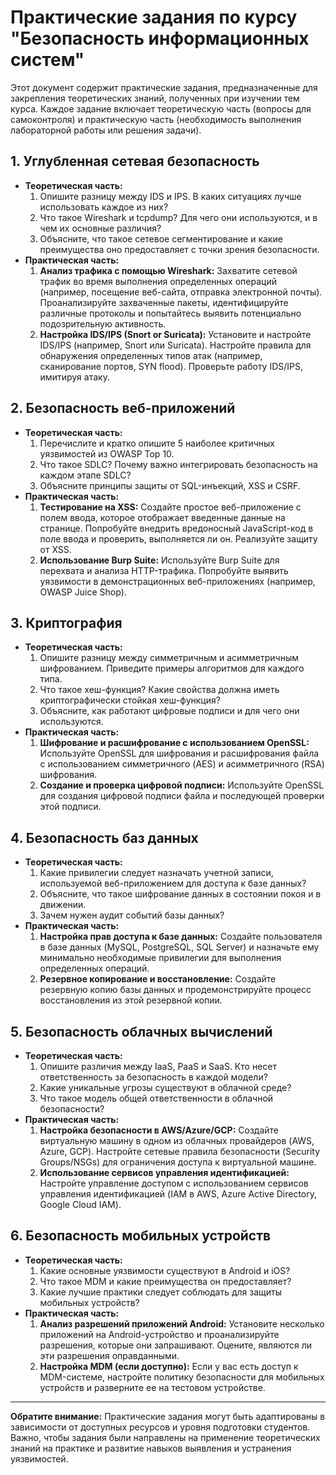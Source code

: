 # Практические задания по курсу "Безопасность информационных систем"

Этот документ содержит практические задания, предназначенные для закрепления теоретических знаний, полученных при изучении тем курса. Каждое задание включает теоретическую часть (вопросы для самоконтроля) и практическую часть (необходимость выполнения лабораторной работы или решения задачи).

## 1. Углубленная сетевая безопасность

*   **Теоретическая часть:**
    1.  Опишите разницу между IDS и IPS. В каких ситуациях лучше использовать каждое из них?
    2.  Что такое Wireshark и tcpdump? Для чего они используются, и в чем их основные различия?
    3.  Объясните, что такое сетевое сегментирование и какие преимущества оно предоставляет с точки зрения безопасности.
*   **Практическая часть:**
    1.  **Анализ трафика с помощью Wireshark:** Захватите сетевой трафик во время выполнения определенных операций (например, посещение веб-сайта, отправка электронной почты).  Проанализируйте захваченные пакеты, идентифицируйте различные протоколы и попытайтесь выявить потенциально подозрительную активность.
    2.  **Настройка IDS/IPS (Snort or Suricata):** Установите и настройте IDS/IPS (например, Snort или Suricata). Настройте правила для обнаружения определенных типов атак (например, сканирование портов, SYN flood).  Проверьте работу IDS/IPS, имитируя атаку.

## 2. Безопасность веб-приложений

*   **Теоретическая часть:**
    1.  Перечислите и кратко опишите 5 наиболее критичных уязвимостей из OWASP Top 10.
    2.  Что такое SDLC? Почему важно интегрировать безопасность на каждом этапе SDLC?
    3.  Объясните принципы защиты от SQL-инъекций, XSS и CSRF.
*   **Практическая часть:**
    1.  **Тестирование на XSS:** Создайте простое веб-приложение с полем ввода, которое отображает введенные данные на странице.  Попробуйте внедрить вредоносный JavaScript-код в поле ввода и проверить, выполняется ли он.  Реализуйте защиту от XSS.
    2.  **Использование Burp Suite:** Используйте Burp Suite для перехвата и анализа HTTP-трафика. Попробуйте выявить уязвимости в демонстрационных веб-приложениях (например, OWASP Juice Shop).

## 3. Криптография

*   **Теоретическая часть:**
    1.  Опишите разницу между симметричным и асимметричным шифрованием. Приведите примеры алгоритмов для каждого типа.
    2.  Что такое хеш-функция?  Какие свойства должна иметь криптографически стойкая хеш-функция?
    3.  Объясните, как работают цифровые подписи и для чего они используются.
*   **Практическая часть:**
    1.  **Шифрование и расшифрование с использованием OpenSSL:** Используйте OpenSSL для шифрования и расшифрования файла с использованием симметричного (AES) и асимметричного (RSA) шифрования.
    2.  **Создание и проверка цифровой подписи:** Используйте OpenSSL для создания цифровой подписи файла и последующей проверки этой подписи.

## 4. Безопасность баз данных

*   **Теоретическая часть:**
    1.  Какие привилегии следует назначать учетной записи, используемой веб-приложением для доступа к базе данных?
    2.  Объясните, что такое шифрование данных в состоянии покоя и в движении.
    3.  Зачем нужен аудит событий базы данных?
*   **Практическая часть:**
    1.  **Настройка прав доступа к базе данных:** Создайте пользователя в базе данных (MySQL, PostgreSQL, SQL Server) и назначьте ему минимально необходимые привилегии для выполнения определенных операций.
    2.  **Резервное копирование и восстановление:** Создайте резервную копию базы данных и продемонстрируйте процесс восстановления из этой резервной копии.

## 5. Безопасность облачных вычислений

*   **Теоретическая часть:**
    1.  Опишите различия между IaaS, PaaS и SaaS.  Кто несет ответственность за безопасность в каждой модели?
    2.  Какие уникальные угрозы существуют в облачной среде?
    3.  Что такое модель общей ответственности в облачной безопасности?
*   **Практическая часть:**
    1.  **Настройка безопасности в AWS/Azure/GCP:** Создайте виртуальную машину в одном из облачных провайдеров (AWS, Azure, GCP). Настройте сетевые правила безопасности (Security Groups/NSGs) для ограничения доступа к виртуальной машине.
    2.  **Использование сервисов управления идентификацией:** Настройте управление доступом с использованием сервисов управления идентификацией (IAM в AWS, Azure Active Directory, Google Cloud IAM).

## 6. Безопасность мобильных устройств

*   **Теоретическая часть:**
    1.  Какие основные уязвимости существуют в Android и iOS?
    2.  Что такое MDM и какие преимущества он предоставляет?
    3.  Какие лучшие практики следует соблюдать для защиты мобильных устройств?
*   **Практическая часть:**
    1.  **Анализ разрешений приложений Android:** Установите несколько приложений на Android-устройство и проанализируйте разрешения, которые они запрашивают. Оцените, являются ли эти разрешения оправданными.
    2.  **Настройка MDM (если доступно):** Если у вас есть доступ к MDM-системе, настройте политику безопасности для мобильных устройств и разверните ее на тестовом устройстве.

---

**Обратите внимание:**  Практические задания могут быть адаптированы в зависимости от доступных ресурсов и уровня подготовки студентов. Важно, чтобы задания были направлены на применение теоретических знаний на практике и развитие навыков выявления и устранения уязвимостей.
